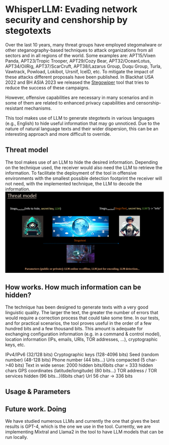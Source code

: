 # WhisperLLM: Evading network security and censhorship by stegotexts

Over the last 10 years, many threat groups have employed stegomalware or other steganography-based techniques to attack organizations from all sectors and in all regions of the world. Some examples are: APT15/Vixen Panda, APT23/Tropic Trooper, APT29/Cozy Bear, APT32/OceanLotus, APT34/OilRig, APT37/ScarCruft, APT38/Lazarus Group, Duqu Group, Turla, Vawtrack, Powload, Lokibot, Ursnif, IceID, etc. To mitigate the impact of these attacks different proposals have been published. In Blackhat USA 2022 and BH ASIA 2023 we released the [Stegowiper](https://github.com/mindcrypt/stegowiper) tool that tries to reduce the success of these campaigns.

However, offensive capabilities are necessary in many scenarios and in some of them are related to enhanced privacy capabilities and censorship-resistant mechanisms.

This tool makes use of LLM to generate stegotexts in various languages (e.g., English) to hide useful information that may go unnoticed. Due to the nature of natural language texts and their wider dispersion, this can be an interesting approach and more difficult to override.

## Threat model

The tool makes use of an LLM to hide the desired information. Depending on the technique used, the receiver would also need the LLM to retrieve the information. To facilitate the deployment of the tool in offensive environments with the smallest possible detection footprint the receiver will not need, with the implemented technique, the LLM to decode the information.
![Screenshot](images/image1.png)

## How works. How much information can be hidden?


The technique has been designed to generate texts with a very good linguistic quality. The larger the text, the greater the number of errors that would require a correction process that could take some time. In our tests, and for practical scenarios, the tool proves useful in the order of a few hundred bits and a few thousand bits. This amount is adequate for exchanging configuration information (e.g. in a command & control model), location information (IPs, emails, URIs, TOR addresses, ...), cryptographic keys, etc.

IPv4/IPv6 (32/128 bits)
Cryptographic keys (128-4096 bits)
Seed (random number) (48-128 bits)
Phone number (44 bits...)
Urls compacted (5 char->40 bits)
Text in wide sense: 2000 hidden bits/6bits char = 333 hidden chars
GPS coordinates (latitude/longitude) (80 bits...)
TOR address / TOR services hidden (96 bits...)(6bits char)
Url 56 char -> 336 bits

## Usage & Parameters


## Future work. Doing

We have studied numerous LLMs and currently the one that gives the best results is GPT-4, which is the one we use in the tool. Currently, we are implementing Mixtral and Llama2 in the tool to have LLM models that can be run locally.
